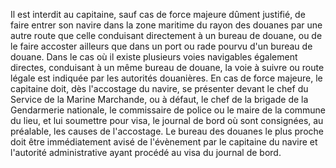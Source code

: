 Il est interdit au capitaine, sauf cas de force majeure
dûment justifié, de faire entrer son navire dans la zone maritime du
rayon des douanes par une autre route que celle conduisant directement à
un bureau de douane, ou de le faire accoster ailleurs que dans un port
ou rade pourvu d'un bureau de douane.
Dans le cas où il existe plusieurs voies navigables également directes,
conduisant à un même bureau de douane, la voie à suivre ou route légale
est indiquée par les autorités douanières.
En cas de force majeure, le capitaine doit, dès l'accostage du navire,
se présenter devant le chef du Service de la Marine Marchande, ou à
défaut, le chef de la brigade de la Gendarmerie nationale, le
commissaire de police ou le maire de la commune du lieu, et lui
soumettre pour visa, le journal de bord où sont consignées, au
préalable, les causes de l'accostage.
Le bureau des douanes le plus proche doit être immédiatement avisé de
l'évènement par le capitaine du navire et l'autorité administrative
ayant procédé au visa du journal de bord.